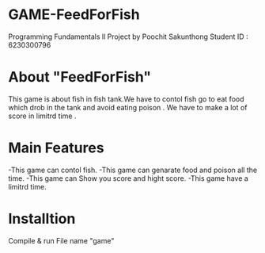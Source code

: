 # GAME-FeedForFish
Programming Fundamentals ll Project by Poochit Sakunthong Student ID : 6230300796
# About "FeedForFish"
This game is about fish in fish tank.We have to contol fish go to eat food which drob in the tank and avoid eating poison .
We have to make a lot of score in limitrd time .
# Main Features
-This game can contol fish.
-This game can genarate food and poison all the time.
-This game can Show you score and hight score.
-This game have a limitrd time.
# Installtion
Compile & run File name "game"
